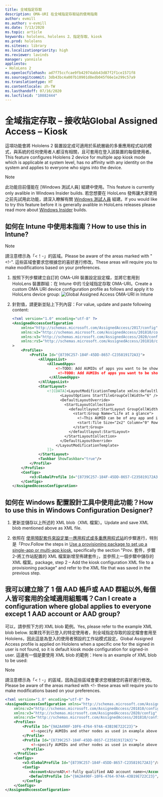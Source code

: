 ```yaml
---
title: 全域指定存取
description: OMA-URI 在全域指定存取站的使用指南
author: evmill
ms.author: v-evmill
ms.date: 7/13/2020
ms.topic: article
keywords: hololens、hololens 2、指定存取、kiosk
ms.prod: hololens
ms.sitesec: library
ms.localizationpriority: high
ms.reviewer: lavinds
manager: yannisle
appliesto:
- HoloLens 2
ms.openlocfilehash: ad7f75ccfcae9fb42974abb43d87f2f1ce1571f8
ms.sourcegitcommit: 3db43bc4a007b10901d8edb045f66e1e299c57a9
ms.translationtype: HT
ms.contentlocale: zh-TW
ms.lasthandoff: 07/16/2020
ms.locfileid: "10882444"
---
```

# <span data-ttu-id="92c3c-104">全域指定存取 – 接收站</span><span class="sxs-lookup"><span data-stu-id="92c3c-104">Global Assigned Access – Kiosk</span></span>

<span data-ttu-id="92c3c-105">這項功能會將 Hololens 2 裝置設定成可適用於系統層級的多重應用程式站的模式，與系統的任何使用者人都沒有相關，且可套用在登入該裝置的每個使用者。</span><span class="sxs-lookup"><span data-stu-id="92c3c-105">This feature configures Hololens 2 device for multiple app kiosk mode which is applicable at system level, has no affinity with any identity on the system and applies to everyone who signs into the device.</span></span> 

> [!NOTE]
> <span data-ttu-id="92c3c-106">此功能目前僅能在 [Windows 測試人員] 組建中使用。</span><span class="sxs-lookup"><span data-stu-id="92c3c-106">This feature is currently only avalible in Windows Insider builds.</span></span> <span data-ttu-id="92c3c-107">若您想要在 HoloLens 發佈讓大家使用之前先試用此功能，請深入瞭解有關 [Windows 測試人員](hololens-insider.md) 組建。</span><span class="sxs-lookup"><span data-stu-id="92c3c-107">If you would like to try this feature before it is generally avalible in HoloLens releases please read more about [Windows Insider](hololens-insider.md) builds.</span></span>
 
## <span data-ttu-id="92c3c-108">如何在 Intune 中使用本指南？</span><span class="sxs-lookup"><span data-stu-id="92c3c-108">How to use this in Intune?</span></span> 

> [!NOTE]
> <span data-ttu-id="92c3c-109">請注意標示為「<！-」的區域。</span><span class="sxs-lookup"><span data-stu-id="92c3c-109">Please be aware of the areas marked with "<!-".</span></span> <span data-ttu-id="92c3c-110">這些區域會要求您根據您的喜好進行修改。</span><span class="sxs-lookup"><span data-stu-id="92c3c-110">These areas will require you to make modifications based on your preferences.</span></span> 

1.  <span data-ttu-id="92c3c-111">按照下列步驟建立自訂的 OMA-URI 裝置設定設定檔，並將它套用到 HoloLens 裝置群組：在 Intune 中的 ![全域指定存取 OMA-URI。</span><span class="sxs-lookup"><span data-stu-id="92c3c-111">Create a custom OMA URI device configuration profile as follows and apply it to HoloLens device group: ![Global Assigned Access OMA-URI in Intune</span></span>](images/global-assigned-access-omauri.png)

2.  <span data-ttu-id="92c3c-112">針對值，請更新並貼上下列內容：</span><span class="sxs-lookup"><span data-stu-id="92c3c-112">For value, update and paste following content:</span></span> 

    ```xml
    <?xml version="1.0" encoding="utf-8" ?> 
    <AssignedAccessConfiguration 
        xmlns="http://schemas.microsoft.com/AssignedAccess/2017/config" 
        xmlns:v2="http://schemas.microsoft.com/AssignedAccess/201810/config" 
        xmlns:v3="http://schemas.microsoft.com/AssignedAccess/2020/config" 
        xmlns:rs5="http://schemas.microsoft.com/AssignedAccess/201810/config" 
    > 
        <Profiles> 
            <Profile Id="{8739C257-184F-45DD-8657-C235819172A3}"> 
                <AllAppsList> 
                    <AllowedApps>                     
                        <!—TODO: Add AUMIDs of apps you want to be shown here, e.g. <App AppUserModelId="Microsoft.MicrosoftEdge_8wekyb3d8bbwe!MicrosoftEdge" rs5:AutoLaunch=”true” /> --> 
                         <!—TODO: Add AUMIDs of apps you want to be shown here, e.g. <App AppUserModelId="Microsoft.settingn_8wekyb3d8bbwe!MicrosoftEdge" /> --> 
                     </AllowedApps> 
                </AllAppsList> 
                <StartLayout> 
                    <![CDATA[<LayoutModificationTemplate xmlns:defaultlayout="http://schemas.microsoft.com/Start/2014/FullDefaultLayout" xmlns:start="http://schemas.microsoft.com/Start/2014/StartLayout" Version="1" xmlns="http://schemas.microsoft.com/Start/2014/LayoutModification"> 
                          <LayoutOptions StartTileGroupCellWidth="6" /> 
                          <DefaultLayoutOverride> 
                            <StartLayoutCollection> 
                              <defaultlayout:StartLayout GroupCellWidth="6"> 
                                <start:Group Name="Life at a glance"> 
                                  <!—This AUMID can be of any app and is not used on Hololens but is required for parity, so you can leave it as is. --> 
                                  <start:Tile Size="2x2" Column="0" Row="0" AppUserModelID="Microsoft.MicrosoftEdge_8wekyb3d8bbwe!MicrosoftEdge" />                               
                                </start:Group> 
                              </defaultlayout:StartLayout> 
                            </StartLayoutCollection> 
                          </DefaultLayoutOverride> 
                        </LayoutModificationTemplate> 
                    ]]> 
                </StartLayout> 
                <Taskbar ShowTaskbar="true"/> 
            </Profile> 
        </Profiles> 
        <Configs> 
            <v3:GlobalProfile Id="{8739C257-184F-45DD-8657-C235819172A3}"/> 
        </Configs> 
    </AssignedAccessConfiguration> 
    ```

## <span data-ttu-id="92c3c-113">如何在 Windows 配置設計工具中使用此功能？</span><span class="sxs-lookup"><span data-stu-id="92c3c-113">How to use this in Windows Configuration Designer?</span></span> 
 
1.  <span data-ttu-id="92c3c-114">更新並儲存以上所述的 XML blob（XML 檔案）。</span><span class="sxs-lookup"><span data-stu-id="92c3c-114">Update and save XML blob mentioned above as XML file.</span></span> 

2.  <span data-ttu-id="92c3c-115">依照在 [使用預配套件來設定單一應用程式或多重應用程式站](https://docs.microsoft.com/hololens/hololens-kiosk#use-a-provisioning-package-to-set-up-a-single-app-or-multi-app-kiosk)的步驟進行，特別是「Prov.</span><span class="sxs-lookup"><span data-stu-id="92c3c-115">Follow the steps in [Use a provisioning package to set up a single-app or multi-app kiosk](https://docs.microsoft.com/hololens/hololens-kiosk#use-a-provisioning-package-to-set-up-a-single-app-or-multi-app-kiosk), specifically the section "Prov.</span></span> <span data-ttu-id="92c3c-116">套件，步驟2–將工作站配置的 XML 檔案新增至佈建套件」，並參照上一個步驟中儲存的 XML 檔案。</span><span class="sxs-lookup"><span data-stu-id="92c3c-116">package, step 2 – Add the kiosk configuration XML file to a provisioning package" and refer to the XML file that was saved in the previous step.</span></span> 

## <span data-ttu-id="92c3c-117">我可以建立除了 1 個 AAD 帳戶或 AAD 群組以外,每個人皆可套用的全域適用組態嗎？</span><span class="sxs-lookup"><span data-stu-id="92c3c-117">Can I create a configuration where global applies to everyone except 1 AAD account or AAD group?</span></span> 

<span data-ttu-id="92c3c-118">可以，請參照下方的 XML blob 範例。</span><span class="sxs-lookup"><span data-stu-id="92c3c-118">Yes, please refer to the example XML blob below.</span></span> <span data-ttu-id="92c3c-119">如果找不到已登入的特定使用者，則全域指定存取的設定檔會套用至 Hololens，因此這是為登入的使用者預設的工作站模式設定。</span><span class="sxs-lookup"><span data-stu-id="92c3c-119">Global Assigned Access profile is applied on Hololens when a specific one for the signed in user is not found, so it is default kiosk mode configuration for signed-in user.</span></span> <span data-ttu-id="92c3c-120">這邊有一個是要使用 XML blob 的範例：</span><span class="sxs-lookup"><span data-stu-id="92c3c-120">Here is an example of XML blob to be used:</span></span> 

> [!NOTE]
> <span data-ttu-id="92c3c-121">請注意標示為「<！-」的區域，因為這些區域會要求您根據您的喜好進行修改。</span><span class="sxs-lookup"><span data-stu-id="92c3c-121">Please be aware of the areas marked with <!-  these areas will require you to make modifications based on your preferences.</span></span> 

```xml
<?xml version="1.0" encoding="utf-8" ?> 
<AssignedAccessConfiguration xmlns="http://schemas.microsoft.com/AssignedAccess/2017/config" 
    xmlns:v2="http://schemas.microsoft.com/AssignedAccess/201810/config" 
    xmlns:v3="http://schemas.microsoft.com/AssignedAccess/2020/config" 
    xmlns:rs5="http://schemas.microsoft.com/AssignedAccess/201810/config"> 
    <Profiles> 
        <Profile Id="{9A2A490F-10F6-4764-974A-43B19E722C23}"> 
            <!—specify AUMIDs and other nodes as used in example above --> 
        </Profile> 
        <Profile Id="{8739C257-184F-45DD-8657-C235819172A3}"> 
            <!—specify AUMIDs and other nodes as used in example above --> 
        </Profile> 
    </Profiles> 
    <Configs> 
        <v3:GlobalProfile Id="{8739C257-184F-45DD-8657-C235819172A3}"/> 
        <Config> 
           <Account>AzureAD\<!-fully qualified AAD account name></Account> 
           <DefaultProfile Id="{9A2A490F-10F6-4764-974A-43B19E722C23}"/> 
        </Config> 
    </Configs> 
</AssignedAccessConfiguration> 
```
